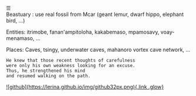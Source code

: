 <div class="bg_blh"></div><div class="navbar"><a class="openbtn" onclick="openNav()">&#9776;</a></div>
<main>
Beastuary : use real fossil from Mcar (geant lemur, dwarf hippo, elephant bird, ...)

Entities: itrimobe, fanan'ampitoloha, kakabemaso, mpamosavy, voay-menamaso, ...

Places: Caves, tsingy, underwater caves, mahanoro vortex cave network, ...

```
He knew that those recent thoughts of carefulness 
were only his own weakness looking for an excuse. 
Thus, he strengthened his mind 
and resumed walking on the path.
```


</main>
<footer>
  <a href="https://github.com/lerina" target="_blank" title="github">![github](https://lerina.github.io/img/github32px.png){.link .glow}
  </a>
</footer>

<script src="https://lerina.github.io/js/toc.js"></script>
<script>
let anchor= document.createElement('a');
anchor.href="javascript:closeNav()"; //void(0)"; //anchor[0].onclick = closeNav();
anchor.className = "closebtn";  
anchor.innerHTML="&times;";
document.getElementById("TOC").prepend(anchor);

let navCrumbs= document.createElement('div');
navCrumbs.className = "hover-nav";
navCrumbs.innerHTML = `
<div class="hover-nav">
<ul>
<li><a href="../../../index.html">⇦ home</a></li>
<li><a href="../index.html">lerina</a></li>
<li><a href="./index.html">beloha: a webnovel</a></li>
</ul>
</div>`;
document.getElementById("TOC").prepend(navCrumbs); 
</script>
